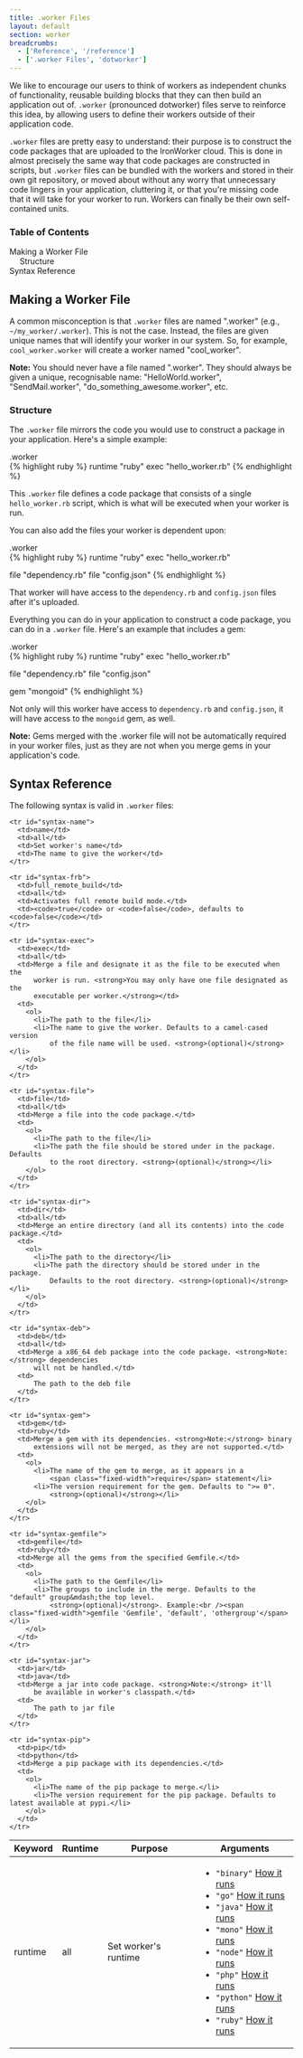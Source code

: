 ```yaml
---
title: .worker Files
layout: default
section: worker
breadcrumbs:
  - ['Reference', '/reference']
  - ['.worker Files', 'dotworker']
---
```


We like to encourage our users to think of workers as independent chunks 
of functionality, reusable building blocks that they can then build an 
application out of. `.worker` (pronounced dotworker) files serve to reinforce
this idea, by allowing users to define their workers outside of their application code.

`.worker` files are pretty easy to understand: their purpose is to construct 
the code packages that are uploaded to the IronWorker cloud. This is done 
in almost precisely the same way that code packages are constructed in 
scripts, but `.worker` files can be bundled with the workers and stored in 
their own git repository, or moved about without any worry that unnecessary 
code lingers in your application, cluttering it, or that you're missing 
code that it will take for your worker to run. Workers can finally be their 
own self-contained units.

<section id="toc">
  <h3>Table of Contents</h3>
  <ul>
    <li>
      <a href="#making_a_worker_file">Making a Worker File</a>
      <ul>
        <li><a href="#structure">Structure</a></li>
      </ul>
    </li>
    <li><a href="#syntax_reference">Syntax Reference</a></li>
  </ul>  
</section>

## Making a Worker File

A common misconception is that `.worker` files are named ".worker" (e.g., `~/my_worker/.worker`).
This is not the case. Instead, the files are given unique names that will identify your worker in our system.
So, for example, `cool_worker.worker` will create a worker named "cool_worker".

<div class="alert">
<p><strong>Note:</strong> You should never have a file named ".worker". They should always be given a unique, recognisable name:
 "HelloWorld.worker", "SendMail.worker", "do_something_awesome.worker", etc.</p>
</div>

### Structure

The `.worker` file mirrors the code you would use to construct a package 
in your application. Here's a simple example:

<figcaption><span>.worker </span></figcaption>
{% highlight ruby %}
runtime "ruby"
exec "hello_worker.rb"
{% endhighlight %}

This `.worker` file defines a code package that consists of a single 
`hello_worker.rb` script, which is what will be executed when your worker 
is run.

You can also add the files your worker is dependent upon:

<figcaption><span>.worker </span></figcaption>
{% highlight ruby %}
runtime "ruby"
exec "hello_worker.rb"

file "dependency.rb"
file "config.json"
{% endhighlight %}

That worker will have access to the `dependency.rb` and `config.json` files 
after it's uploaded.

Everything you can do in your application to construct a code package, you 
can do in a `.worker` file. Here's an example that includes a gem:

<figcaption><span>.worker </span></figcaption>
{% highlight ruby %}
runtime "ruby"
exec "hello_worker.rb"

file "dependency.rb"
file "config.json"

gem "mongoid"
{% endhighlight %}

Not only will this worker have access to `dependency.rb` and `config.json`, 
it will have access to the `mongoid` gem, as well.

<div class="alert">
<p><strong>Note:</strong> Gems merged with the <span class="fixed-width">.worker</span> 
file will not be automatically required in your worker files, just as they 
are not when you merge gems in your application's code.</p>
</div>

## Syntax Reference

The following syntax is valid in `.worker` files:

<table class="reference">
  <thead>
    <tr>
      <th style="width: 10%;">Keyword</th>
      <th style="width: 10%;">Runtime</th>
      <th style="width: 40%;">Purpose</th>
      <th style="width: 40%;">Arguments</th>
    </tr>
  </thead>

  <tbody>
    <tr id="syntax-name">
      <td>runtime</td>
      <td>all</td>
      <td>Set worker's runtime</td>
      <td>
        <ul>
          <li>
            <code>"binary"</code>
            <a href="https://github.com/iron-io/iron_worker_ruby_ng/blob/master/lib/iron_worker_ng/code/runtime/binary.rb">How it runs</a>
          </li>
          <li>
            <code>"go"</code>
            <a href="https://github.com/iron-io/iron_worker_ruby_ng/blob/master/lib/iron_worker_ng/code/runtime/go.rb">How it runs</a>
          </li>
          <li>
            <code>"java"</code>
            <a href="https://github.com/iron-io/iron_worker_ruby_ng/blob/master/lib/iron_worker_ng/code/runtime/java.rb">How it runs</a>
          </li>
          <li>
            <code>"mono"</code>
            <a href="https://github.com/iron-io/iron_worker_ruby_ng/blob/master/lib/iron_worker_ng/code/runtime/mono.rb">How it runs</a>
          </li>
          <li>
            <code>"node"</code>
            <a href="https://github.com/iron-io/iron_worker_ruby_ng/blob/master/lib/iron_worker_ng/code/runtime/node.rb">How it runs</a>
          </li>
          <li>
            <code>"php"</code>
            <a href="https://github.com/iron-io/iron_worker_ruby_ng/blob/master/lib/iron_worker_ng/code/runtime/php.rb">How it runs</a>
          </li>
          <li>
            <code>"python"</code>
            <a href="https://github.com/iron-io/iron_worker_ruby_ng/blob/master/lib/iron_worker_ng/code/runtime/python.rb">How it runs</a>
          </li>
          <li>
            <code>"ruby"</code>
            <a href="https://github.com/iron-io/iron_worker_ruby_ng/blob/master/lib/iron_worker_ng/code/runtime/ruby.rb">How it runs</a>
          </li>
        </ul>
      </td>
    </tr>

    <tr id="syntax-name">
      <td>name</td>
      <td>all</td>
      <td>Set worker's name</td>
      <td>The name to give the worker</td>
    </tr>

    <tr id="syntax-frb">
      <td>full_remote_build</td>
      <td>all</td>
      <td>Activates full remote build mode.</td>
      <td><code>true</code> or <code>false</code>, defaults to <code>false</code></td>
    </tr>

    <tr id="syntax-exec">
      <td>exec</td>
      <td>all</td>
      <td>Merge a file and designate it as the file to be executed when the 
          worker is run. <strong>You may only have one file designated as the 
          executable per worker.</strong></td>
      <td>
        <ol>
          <li>The path to the file</li>
          <li>The name to give the worker. Defaults to a camel-cased version 
              of the file name will be used. <strong>(optional)</strong></li>
        </ol>
      </td>
    </tr>

    <tr id="syntax-file">
      <td>file</td>
      <td>all</td>
      <td>Merge a file into the code package.</td>
      <td>
        <ol>
          <li>The path to the file</li>
          <li>The path the file should be stored under in the package. Defaults 
              to the root directory. <strong>(optional)</strong></li>
        </ol>
      </td>
    </tr>

    <tr id="syntax-dir">
      <td>dir</td>
      <td>all</td>
      <td>Merge an entire directory (and all its contents) into the code package.</td>
      <td>
        <ol>
          <li>The path to the directory</li>
          <li>The path the directory should be stored under in the package. 
              Defaults to the root directory. <strong>(optional)</strong></li>
        </ol>
      </td>
    </tr>

    <tr id="syntax-deb">
      <td>deb</td>
      <td>all</td>
      <td>Merge a x86_64 deb package into the code package. <strong>Note:</strong> dependencies
          will not be handled.</td>
      <td>
          The path to the deb file
      </td>
    </tr>

    <tr id="syntax-gem">
      <td>gem</td>
      <td>ruby</td>
      <td>Merge a gem with its dependencies. <strong>Note:</strong> binary 
          extensions will not be merged, as they are not supported.</td>
      <td>
        <ol>
          <li>The name of the gem to merge, as it appears in a 
              <span class="fixed-width">require</span> statement</li>
          <li>The version requirement for the gem. Defaults to ">= 0". 
              <strong>(optional)</strong></li>
        </ol>
      </td>
    </tr>

    <tr id="syntax-gemfile">
      <td>gemfile</td>
      <td>ruby</td>
      <td>Merge all the gems from the specified Gemfile.</td>
      <td>
        <ol>
          <li>The path to the Gemfile</li>
          <li>The groups to include in the merge. Defaults to the "default" group&mdash;the top level. 
              <strong>(optional)</strong>. Example:<br /><span class="fixed-width">gemfile 'Gemfile', 'default', 'othergroup'</span></li>
        </ol>
      </td>
    </tr>

    <tr id="syntax-jar">
      <td>jar</td>
      <td>java</td>
      <td>Merge a jar into code package. <strong>Note:</strong> it'll 
          be available in worker's classpath.</td>
      <td>
          The path to jar file
      </td>
    </tr>

    <tr id="syntax-pip">
      <td>pip</td>
      <td>python</td>
      <td>Merge a pip package with its dependencies.</td>
      <td>
        <ol>
          <li>The name of the pip package to merge.</li>
          <li>The version requirement for the pip package. Defaults to latest available at pypi.</li>
        </ol>
      </td>
    </tr>  
  </tbody>
</table>
